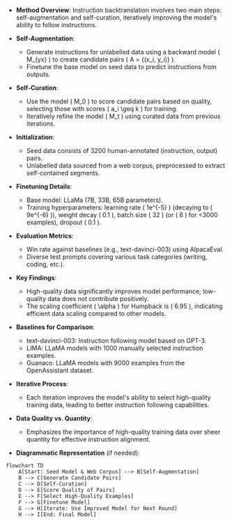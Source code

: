 - **Method Overview**: Instruction backtranslation involves two main steps: self-augmentation and self-curation, iteratively improving the model's ability to follow instructions.
  
- **Self-Augmentation**: 
  - Generate instructions for unlabelled data using a backward model \( M_{yx} \) to create candidate pairs \( A = \{(x_i, y_i)\} \).
  - Finetune the base model on seed data to predict instructions from outputs.

- **Self-Curation**: 
  - Use the model \( M_0 \) to score candidate pairs based on quality, selecting those with scores \( a_i \geq k \) for training.
  - Iteratively refine the model \( M_t \) using curated data from previous iterations.

- **Initialization**: 
  - Seed data consists of 3200 human-annotated (instruction, output) pairs.
  - Unlabelled data sourced from a web corpus, preprocessed to extract self-contained segments.

- **Finetuning Details**: 
  - Base model: LLaMa (7B, 33B, 65B parameters).
  - Training hyperparameters: learning rate \( 1e^{-5} \) (decaying to \( 9e^{-6} \)), weight decay \( 0.1 \), batch size \( 32 \) (or \( 8 \) for <3000 examples), dropout \( 0.1 \).

- **Evaluation Metrics**: 
  - Win rate against baselines (e.g., text-davinci-003) using AlpacaEval.
  - Diverse test prompts covering various task categories (writing, coding, etc.).

- **Key Findings**: 
  - High-quality data significantly improves model performance; low-quality data does not contribute positively.
  - The scaling coefficient \( \alpha \) for Humpback is \( 6.95 \), indicating efficient data scaling compared to other models.

- **Baselines for Comparison**: 
  - text-davinci-003: Instruction following model based on GPT-3.
  - LIMA: LLaMA models with 1000 manually selected instruction examples.
  - Guanaco: LLaMA models with 9000 examples from the OpenAssistant dataset.

- **Iterative Process**: 
  - Each iteration improves the model's ability to select high-quality training data, leading to better instruction following capabilities.

- **Data Quality vs. Quantity**: 
  - Emphasizes the importance of high-quality training data over sheer quantity for effective instruction alignment.

- **Diagrammatic Representation** (if needed):
```mermaid
flowchart TD
    A[Start: Seed Model & Web Corpus] --> B[Self-Augmentation]
    B --> C[Generate Candidate Pairs]
    C --> D[Self-Curation]
    D --> E[Score Quality of Pairs]
    E --> F[Select High-Quality Examples]
    F --> G[Finetune Model]
    G --> H[Iterate: Use Improved Model for Next Round]
    H --> I[End: Final Model]
```